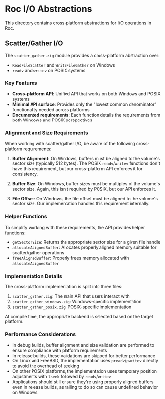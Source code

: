 # Roc I/O Abstractions

This directory contains cross-platform abstractions for I/O operations in Roc.

## Scatter/Gather I/O

The `scatter_gather.zig` module provides a cross-platform abstraction over:

- `ReadFileScatter` and `WriteFileGather` on Windows
- `readv` and `writev` on POSIX systems

### Key Features

- **Cross-platform API**: Unified API that works on both Windows and POSIX systems
- **Minimal API surface**: Provides only the "lowest common denominator" functionality needed across platforms
- **Documented requirements**: Each function details the requirements from both Windows and POSIX perspectives

### Alignment and Size Requirements

When working with scatter/gather I/O, be aware of the following cross-platform requirements:

1. **Buffer Alignment**: On Windows, buffers must be aligned to the volume's sector size (typically 512 bytes). The POSIX `readv`/`writev` functions don't have this requirement, but our cross-platform API enforces it for consistency.

2. **Buffer Size**: On Windows, buffer sizes must be multiples of the volume's sector size. Again, this isn't required by POSIX, but our API enforces it.

3. **File Offset**: On Windows, the file offset must be aligned to the volume's sector size. Our implementation handles this requirement internally.

### Helper Functions

To simplify working with these requirements, the API provides helper functions:

- `getSectorSize`: Returns the appropriate sector size for a given file handle
- `allocateAlignedBuffer`: Allocates properly aligned memory suitable for scatter/gather operations
- `freeAlignedBuffer`: Properly frees memory allocated with `allocateAlignedBuffer`

### Implementation Details

The cross-platform implementation is split into three files:

1. `scatter_gather.zig`: The main API that users interact with
2. `scatter_gather_windows.zig`: Windows-specific implementation
3. `scatter_gather_posix.zig`: POSIX-specific implementation

At compile time, the appropriate backend is selected based on the target platform.

### Performance Considerations

- In debug builds, buffer alignment and size validation are performed to ensure compliance with platform requirements
- In release builds, these validations are skipped for better performance
- On Linux and FreeBSD, the implementation uses `preadv`/`pwritev` directly to avoid the overhead of seeking
- On other POSIX platforms, the implementation uses temporary position adjustments with `lseek` followed by `readv`/`writev`
- Applications should still ensure they're using properly aligned buffers even in release builds, as failing to do so can cause undefined behavior on Windows